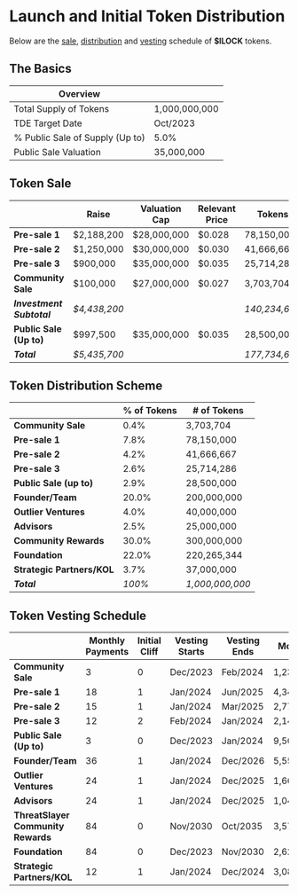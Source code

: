 # Launch and Initial Token Distribution

Below are the [sale](#sale), [distribution](#distribution) and [vesting](#vesting) schedule of **$ILOCK** tokens.

## The Basics

| Overview                        |               |
|---------------------------------|---------------|
| Total Supply of Tokens          | 1,000,000,000 |
| TDE Target Date                 | Oct/2023      |
| % Public Sale of Supply (Up to) | 5.0%          |
| Public Sale Valuation           | 35,000,000    |

## Token Sale

|                         | Raise       | Valuation Cap | Relevant Price  | Tokens      | % of Tokens   |
|-------------------------|-------------|---------------|-----------------|-------------|---------------|
| **Pre-sale 1**          | $2,188,200  | $28,000,000   |  $0.028         | 78,150,000  |   7.82%       |
| **Pre-sale 2**          | $1,250,000  | $30,000,000   |  $0.030         | 41,666,667  |   4.17%       |
| **Pre-sale 3**          | $900,000    | $35,000,000   |  $0.035         | 25,714,286  |   2.57%       |
| **Community Sale**      | $100,000    | $27,000,000   |  $0.027         | 3,703,704   |   0.37%       |
| ***Investment Subtotal***|*$4,438,200*|               |                 |*140,234,656*|   *14.92%*    |
| **Public Sale (Up to)** | $997,500    | $35,000,000   |  $0.035         | 28,500,000  |   2.85%       |
| ***Total***             |*$5,435,700* |               |                 |*177,734,656*|   *17.77%*    |


## Token Distribution Scheme

|                      | % of Tokens | # of Tokens   |
|----------------------|-------------|---------------|
| **Community Sale**   | 0.4%        | 3,703,704     |
| **Pre-sale 1**       | 7.8%        | 78,150,000    |
| **Pre-sale 2**       | 4.2%        | 41,666,667    |
| **Pre-sale 3**       | 2.6%        | 25,714,286    |
| **Public Sale (up to)**| 2.9%      | 28,500,000    |        
| **Founder/Team**     | 20.0%       | 200,000,000   |
| **Outlier Ventures** | 4.0%        | 40,000,000    |
| **Advisors**         | 2.5%        | 25,000,000    |
| **Community Rewards**| 30.0%       | 300,000,000   |
| **Foundation**       | 22.0%       | 220,265,344   |
| **Strategic Partners/KOL**| 3.7%   | 37,000,000    |
| ***Total***          | *100%*      |*1,000,000,000*|


## Token Vesting Schedule

|                        | Monthly Payments | Initial Cliff | Vesting Starts| Vesting Ends| Monthly     |
|------------------------|------------------|---------------|---------------|-------------|-------------|
| **Community Sale**     | 3                | 0             | Dec/2023      | Feb/2024    |  1,234,568  |
| **Pre-sale 1**         | 18               | 1             | Jan/2024      | Jun/2025    |  4,341,667  |
| **Pre-sale 2**         | 15               | 1             | Jan/2024      | Mar/2025    |  2,777,778  |
| **Pre-sale 3**         | 12               | 2             | Feb/2024      | Jan/2024    |  2,142,857  |
| **Public Sale (Up to)**| 3                | 0             | Dec/2023      | Jan/2024    |  9,500,000 |
| **Founder/Team**       | 36               | 1             | Jan/2024      | Dec/2026    |  5,555,556  |
| **Outlier Ventures**   | 24               | 1             | Jan/2024      | Dec/2025    |  1,666,667  |
| **Advisors**           | 24               | 1             | Jan/2024      | Dec/2025    |  1,041,667  |
| **ThreatSlayer Community Rewards**  |84               | 0             | Nov/2030      | Oct/2035    |  3,571,429  |
| **Foundation**         | 84               | 0             | Dec/2023      | Nov/2030    |  2,622,206  |
| **Strategic Partners/KOL**| 12            | 1             | Jan/2024      | Dec/2024    |  3,083,333  |
